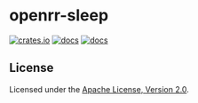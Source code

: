# openrr-sleep

[![crates.io](https://img.shields.io/crates/v/openrr-sleep.svg)](https://crates.io/crates/openrr-sleep) [![docs](https://docs.rs/openrr-sleep/badge.svg)](https://docs.rs/openrr-sleep) [![docs](https://img.shields.io/badge/docs-main-blue)](https://openrr.github.io/openrr/openrr_sleep)

## License

Licensed under the [Apache License, Version 2.0](https://github.com/openrr/openrr/blob/main/LICENSE).
